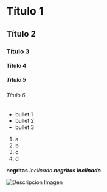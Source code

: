 # Título 1
## Título 2
### Título 3 
#### Título 4 
##### Título 5
###### Título 6

* bullet 1
* bullet 2
* bullet 3

1. a
2. b
3. c
4. d

**negritas**
_inclinado_
***negritas inclinado***

![Descripcion Imagen](https://perrobeagle.org/wp-content/uploads/2018/03/motivacion.jpg)
